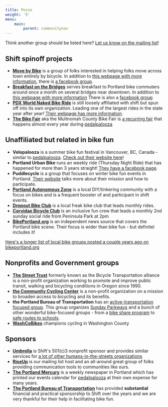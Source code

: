 ```yaml
---
title: Posse
weight: '5'
menu:	
    main:	
        parent: communitynav
---
```

Think another group should be listed here?  [Let us know on the mailing list](/pages/email-list/)!

## Shift spinoff projects

* **[Move by Bike](/pages/mbb)** is a group of folks interested in helping folks move across town entirely by bicycle. In addition to [this webpage with more information](/pages/mbb), there is [a facebook group](https://www.facebook.com/groups/movebybike/).
* **[Breakfast on the Bridges](/pages/bonb)** serves breakfast to Portland bike commuters around once a month on several bridges near downtown. In addition to [this webpage with more information](/pages/bonb) There is also a [facebook group](https://www.facebook.com/bonbpdx/)
* **[PDX World Naked Bike Ride](https://pdxwnbr.org)** is still loosely affiliated with shift but spun off into its own organization.  Leading one of the largest rides in the state year after year! [Their webpage has more information](http://pdxwnbr.org).
* **[The Bike Fair](/pages/mcbf)** aka the Multnomah County Bike Fair is [a recurring fair](/pages/mcbf) that happens almost every year during [pedalpalooza](/pages/pedalpalooza)

## Unaffiliated but related in bike fun

* **Velopalooza** is a summer bike fun festival in Vancouver, BC, Canada - similar to [pedalpalooza](/pages/pedalpalooza).  [Check out their website here](http://velopalooza.ca/about-velopalooza/)!
* **Portland Urban Bike** runs an weekly ride (Thursday Night Ride) that has happened for more than 3 years straight!  [They have a facebook page](https://www.facebook.com/PortlandUrbanBike/).
* **Puddlecycle** is a group that focuses on winter bike fun events in Portland.  [Their website](https://puddlecycle.com/) talks more about their mission and how to participate.
* **[Portland Autonomous Zone](https://pazpdx.wordpress.com/about/)** is a local DIY/tinkering community with a focus on bikes and is a frequent booster of and participant in shift events.
* **[Dropout Bike Club](https://www.facebook.com/DropoutBikeClub/)** is a local freak bike club that leads monthly rides.
* **[Corvidae Bicycle Club](https://www.facebook.com/corvidaeBC/)** is an inclusive fun crew that leads a monthly 2nd sunday social ride from Peninsula Park at 2pm
* **[BikePortland.org](https://bikeportland.org/)** is an independent news source that covers the Portland bike scene.  Their focus is wider than bike fun - but definitel includes it!

[Here's a longer list of local bike groups posted a couple years ago on bikeportland.org](https://bikeportland.org/2016/02/03/find-your-tribe-listing-portlands-many-facebook-bike-groups-174007)

## Nonprofits and Government groups

* **[The Street Trust](https://www.thestreettrust.org)** formerly known as the Bicycle Transportation alliance is a non-profit organization working to promote and improve public transit, walking and bicycling conditions in Oregon since 1990.
* **[the Community Cycling Center](http://www.communitycyclingcenter.org/about/)** is a non-profit organization on a mission to broaden access to bicycling and its benefits.
* **the Portland Bureau of Transportation** has an [active-transportation focused group](https://www.portlandoregon.gov/transportation/59969).  This group organizes [Sunday Parkways](https://www.portlandoregon.gov/transportation/46103) and a bunch of other wonderful bike-focused groups - from a [bike share program](https://www.portlandoregon.gov/transportation/57983) to [safe routes to schools](https://www.portlandoregon.gov/transportation/68009).
* **[WashCoBikes](https://washcobikes.org/)** champions cycling in Washington County

## Sponsors

* **[Umbrella](https://www.umbrellapdx.org)** is Shift's 501(c)3 nonprofit sponsor and provides similar services for [a lot of other humans-in-the-streets organizations](https://www.umbrellapdx.org/projects)
* **[RiseUp](https://riseup.net/)** is our mailing list host and an all-around great group of folks providing communication tools to communities like ours.
* **[The Portland Mercury](https://www.portlandmercury.com/)** is a weekly newspaper in Portland which has printed our events calendar for [pedalpalooza](/pages/pedalpalooza) at their own expense for many years.
* **[The Portland Bureau of Transportation](https://www.portlandoregon.gov/transportation/59969)** has provided **substantial** financial and practical sponsorship to Shift over the years and we are very thankful for their help in facilitating bike fun.
